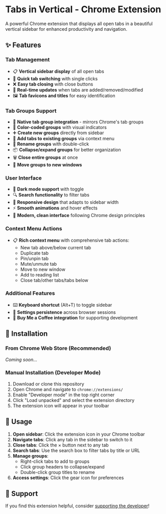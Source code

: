 # Tabs in Vertical - Chrome Extension

A powerful Chrome extension that displays all open tabs in a beautiful vertical sidebar for enhanced productivity and navigation.

## ✨ Features

### Tab Management
- 📋 **Vertical sidebar display** of all open tabs
- 🎯 **Quick tab switching** with single clicks
- ❌ **Easy tab closing** with close buttons
- 🔄 **Real-time updates** when tabs are added/removed/modified
- 🖼️ **Tab favicons and titles** for easy identification

### Tab Groups Support
- 📁 **Native tab group integration** - mirrors Chrome's tab groups
- 🎨 **Color-coded groups** with visual indicators
- ➕ **Create new groups** directly from sidebar
- 🔀 **Add tabs to existing groups** via context menu
- 📝 **Rename groups** with double-click
- 📦 **Collapse/expand groups** for better organization
- 🗑️ **Close entire groups** at once
- 🔄 **Move groups to new windows**

### User Interface
- 🌙 **Dark mode support** with toggle
- 🔍 **Search functionality** to filter tabs
- 📱 **Responsive design** that adapts to sidebar width
- ⚡ **Smooth animations** and hover effects
- 🎨 **Modern, clean interface** following Chrome design principles

### Context Menu Actions
- 📋 **Rich context menu** with comprehensive tab actions:
  - New tab above/below current tab
  - Duplicate tab
  - Pin/unpin tab
  - Mute/unmute tab
  - Move to new window
  - Add to reading list
  - Close tab/other tabs/tabs below

### Additional Features
- ⌨️ **Keyboard shortcut** (Alt+T) to toggle sidebar
- 💾 **Settings persistence** across browser sessions
- 🔗 **Buy Me a Coffee integration** for supporting development

## 🚀 Installation

### From Chrome Web Store (Recommended)
*Coming soon...*

### Manual Installation (Developer Mode)
1. Download or clone this repository
2. Open Chrome and navigate to `chrome://extensions/`
3. Enable "Developer mode" in the top right corner
4. Click "Load unpacked" and select the extension directory
5. The extension icon will appear in your toolbar

## 📖 Usage

1. **Open sidebar**: Click the extension icon in your Chrome toolbar
2. **Navigate tabs**: Click any tab in the sidebar to switch to it
3. **Close tabs**: Click the × button next to any tab
4. **Search tabs**: Use the search box to filter tabs by title or URL
5. **Manage groups**: 
   - Right-click tabs to add to groups
   - Click group headers to collapse/expand
   - Double-click group titles to rename
6. **Access settings**: Click the gear icon for preferences

## 🤝 Support

If you find this extension helpful, consider [supporting the developer](https://buymeacoffee.com/chetanpoojari)!
